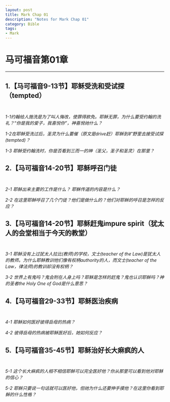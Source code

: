 ```yaml
--- 
layout: post
title: Mark Chap 01
description: "Notes for Mark Chap 01"
category: Bible
tags: 
- Mark
---
```


# 马可福音第01章

----------------

## 1.【马可福音9-13节】耶稣受洗和受试探（tempted）<br><br>

*1-1约翰给人施洗是为了叫人悔改，使罪得赥免。耶稣无罪，为什么要受约翰的洗礼？“你是我的爱子，我喜悦你”，神喜悅祂什么？*<br>

*1-2在耶稣受洗过后，圣灵为什么要催（原文是drive赶）耶稣到旷野里去接受试探(tempted)？*<br>

*1-3 耶稣受约翰洗时，你是否看到三而一的神（圣父，圣子和圣灵）在那里？*<br>

## 2.【马可福音14-20节】耶稣呼召门徒<br><br>

*2-1 耶稣出来主要的工作是什么？ 耶稣传道的内容是什么？*<br>

*2-2 在这里耶稣呼召了几个门徒？他们是做什么的？他们对耶稣的呼召是怎样的反应？*<br>

## 3.【马可福音14-20节】耶稣赶鬼impure spirit（犹太人的会堂相当于今天的教堂）<br><br>

*3-1 耶稣没有上过犹太人拉比(教师)的学校，文士(teacher of the Law)是犹太人的教师。为什么耶稣教训他们像有权柄authority的人，而文士(teacher of the Law，律法师)的教训却沒有权柄？*<br>

*3-2 世界上有鬼吗？鬼会附在人身上吗？耶稣是怎样的赶鬼？鬼也认识耶稣吗？神的圣者the Holy One of God是什么意思？*<br>

## 4.【马可福音29-33节】耶稣医治疾病<br><br>

*4-1 耶稣如何医好彼得岳母的热病？*<br>

*4-2 彼得岳母的热病被耶稣医好后，她如何反应？*<br>

## 5.【马可福音35-45节】耶稣治好长大痳疯的人<br><br>

*5-1 这个长大痳疯的人相不相信耶稣可以完全医好他？你从那里可以看到他对耶稣的信心？*<br>

*5-2 耶稣只要说一句话就可以医好他，但祂为什么还要伸手摸他？在这里你看到耶稣的什么性格？*<br>
